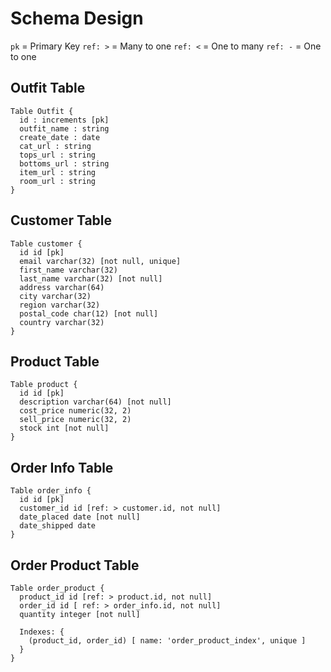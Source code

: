 # Schema Design

`pk` = Primary Key
`ref: >` = Many to one
`ref: <` = One to many
`ref: -` = One to one

## Outfit Table

```
Table Outfit {
  id : increments [pk]
  outfit_name : string
  create_date : date
  cat_url : string
  tops_url : string
  bottoms_url : string
  item_url : string
  room_url : string
}
```

## Customer Table

```
Table customer {
  id id [pk]
  email varchar(32) [not null, unique]
  first_name varchar(32)
  last_name varchar(32) [not null]
  address varchar(64)
  city varchar(32)
  region varchar(32)
  postal_code char(12) [not null]
  country varchar(32)
}
```

## Product Table

```
Table product {
  id id [pk]
  description varchar(64) [not null]
  cost_price numeric(32, 2)
  sell_price numeric(32, 2)
  stock int [not null]
}
```

## Order Info Table

```
Table order_info {
  id id [pk]
  customer_id id [ref: > customer.id, not null]
  date_placed date [not null]
  date_shipped date
}
```

## Order Product Table

```
Table order_product {
  product_id id [ref: > product.id, not null]
  order_id id [ ref: > order_info.id, not null]
  quantity integer [not null]

  Indexes: {
    (product_id, order_id) [ name: 'order_product_index', unique ]
  }
}
```
